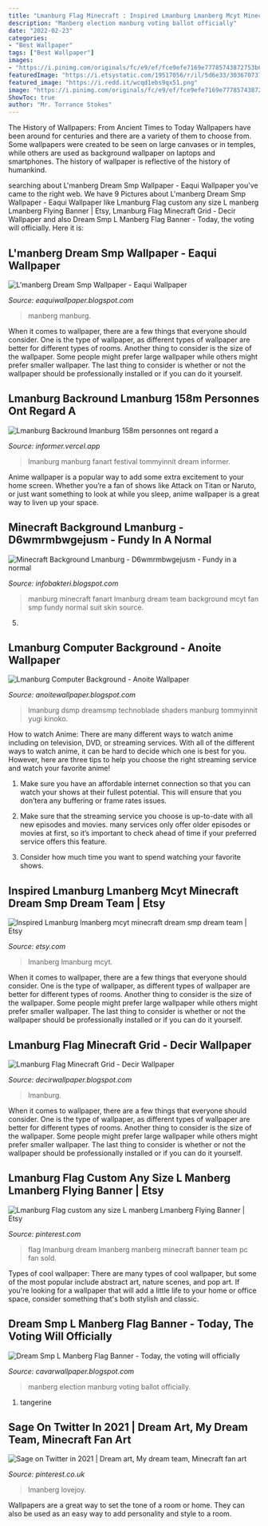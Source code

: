 ```yaml
---
title: "Lmanburg Flag Minecraft : Inspired Lmanburg Lmanberg Mcyt Minecraft Dream Smp Dream Team"
description: "Manberg election manburg voting ballot officially"
date: "2022-02-23"
categories:
- "Best Wallpaper"
tags: ["Best Wallpaper"]
images:
- "https://i.pinimg.com/originals/fc/e9/ef/fce9efe7169e77785743872753b63d82.jpg"
featuredImage: "https://i.etsystatic.com/19517056/r/il/5d6e33/3036707370/il_1588xN.3036707370_4ph1.jpg"
featured_image: "https://i.redd.it/wcqd1ebs9qx51.png"
image: "https://i.pinimg.com/originals/fc/e9/ef/fce9efe7169e77785743872753b63d82.jpg"
ShowToc: true
author: "Mr. Torrance Stokes"
---
```



The History of Wallpapers: From Ancient Times to Today
Wallpapers have been around for centuries and there are a variety of them to choose from. Some wallpapers were created to be seen on large canvases or in temples, while others are used as background wallpaper on laptops and smartphones. The history of wallpaper is reflective of the history of humankind.

	

		
searching about L&#039;manberg Dream Smp Wallpaper - Eaqui Wallpaper you've came to the right web. We have 9 Pictures about L&#039;manberg Dream Smp Wallpaper - Eaqui Wallpaper like Lmanburg Flag custom any size L manberg Lmanberg Flying Banner | Etsy, Lmanburg Flag Minecraft Grid - Decir Wallpaper and also Dream Smp L Manberg Flag Banner - Today, the voting will officially. Here it is:
		
    
## L&#039;manberg Dream Smp Wallpaper - Eaqui Wallpaper

<img loading=lazy src="https://aliirimg.vercel.app/images/manburg+l+manberg+dream+smp+wallpaper-4.jpg" onerror="this.onerror=null;this.src='https://tse2.mm.bing.net/th?id=OIP.-vbzrzNtOYlPdHnQYUhG9gHaFG&amp;pid=15.1';" alt="L&#039;manberg Dream Smp Wallpaper - Eaqui Wallpaper">

_Source: eaquiwallpaper.blogspot.com_

>manberg manburg. 

	

When it comes to wallpaper, there are a few things that everyone should consider. One is the type of wallpaper, as different types of wallpaper are better for different types of rooms. Another thing to consider is the size of the wallpaper. Some people might prefer large wallpaper while others might prefer smaller wallpaper. The last thing to consider is whether or not the wallpaper should be professionally installed or if you can do it yourself.

    
## Lmanburg Backround Lmanburg 158m Personnes Ont Regard A

<img loading=lazy src="https://i.redd.it/wcqd1ebs9qx51.png" onerror="this.onerror=null;this.src='https://tse2.mm.bing.net/th?id=OIP.bbg6w5GgmHxVmsUbgzOR7AHaEK&amp;pid=15.1';" alt="Lmanburg Backround lmanburg 158m personnes ont regard a">

_Source: informer.vercel.app_

>lmanburg manburg fanart festival tommyinnit dream informer. 

	

Anime wallpaper is a popular way to add some extra excitement to your home screen. Whether you’re a fan of shows like Attack on Titan or Naruto, or just want something to look at while you sleep, anime wallpaper is a great way to liven up your space.

    
## Minecraft Background Lmanburg - D6wmrmbwgejusm - Fundy In A Normal

<img loading=lazy src="https://i.pinimg.com/originals/fc/e9/ef/fce9efe7169e77785743872753b63d82.jpg" onerror="this.onerror=null;this.src='https://tse4.mm.bing.net/th?id=OIP.wFRjmSFZdbTZBX5adw6tuQHaM0&amp;pid=15.1';" alt="Minecraft Background Lmanburg - D6wmrmbwgejusm - Fundy in a normal">

_Source: infobakteri.blogspot.com_

>manburg minecraft fanart lmanburg dream team background mcyt fan smp fundy normal suit skin source. 

	

5.

    
## Lmanburg Computer Background - Anoite Wallpaper

<img loading=lazy src="https://i.pinimg.com/originals/24/a2/fb/24a2fb705c66126f6178efc282c38bed.jpg" onerror="this.onerror=null;this.src='https://tse1.mm.bing.net/th?id=OIP.inVLafqQK-adlBOG2gxV1AHaEK&amp;pid=15.1';" alt="Lmanburg Computer Background - Anoite Wallpaper">

_Source: anoitewallpaper.blogspot.com_

>lmanburg dsmp dreamsmp technoblade shaders manburg tommyinnit yugi kinoko. 

	

How to watch Anime: There are many different ways to watch anime including on television, DVD, or streaming services.
With all of the different ways to watch anime, it can be hard to decide which one is best for you. However, here are three tips to help you choose the right streaming service and watch your favorite anime!
1. Make sure you have an affordable internet connection so that you can watch your shows at their fullest potential. This will ensure that you don’tera any buffering or frame rates issues.

2. Make sure that the streaming service you choose is up-to-date with all new episodes and movies. many services only offer older episodes or movies at first, so it’s important to check ahead of time if your preferred service offers this feature.

3. Consider how much time you want to spend watching your favorite shows.

    
## Inspired Lmanburg Lmanberg Mcyt Minecraft Dream Smp Dream Team | Etsy

<img loading=lazy src="https://i.etsystatic.com/19517056/r/il/5d6e33/3036707370/il_1588xN.3036707370_4ph1.jpg" onerror="this.onerror=null;this.src='https://tse4.mm.bing.net/th?id=OIP.RKtTaVPrzK4Gau418Q6xDAHaQB&amp;pid=15.1';" alt="Inspired Lmanburg lmanberg mcyt minecraft dream smp dream team | Etsy">

_Source: etsy.com_

>lmanberg lmanburg mcyt. 

	

When it comes to wallpaper, there are a few things that everyone should consider. One is the type of wallpaper, as different types of wallpaper are better for different types of rooms. Another thing to consider is the size of the wallpaper. Some people might prefer large wallpaper while others might prefer smaller wallpaper. The last thing to consider is whether or not the wallpaper should be professionally installed or if you can do it yourself.

    
## Lmanburg Flag Minecraft Grid - Decir Wallpaper

<img loading=lazy src="https://lh6.googleusercontent.com/proxy/qC0_bTJanfIYeFEwIN2TnVTmDPGW4Mso-wSWFysWSKDKTK3Y13hheY0e_k7-3b9PS0P1qqTfY7hf6efeuLAZgB391OmBYG5E=w1200-h630-pd" onerror="this.onerror=null;this.src='https://tse1.mm.bing.net/th?id=OIP._Lieex3j9E6PE9aFalDD8gHaD4&amp;pid=15.1';" alt="Lmanburg Flag Minecraft Grid - Decir Wallpaper">

_Source: decirwallpaper.blogspot.com_

>lmanburg. 

	

When it comes to wallpaper, there are a few things that everyone should consider. One is the type of wallpaper, as different types of wallpaper are better for different types of rooms. Another thing to consider is the size of the wallpaper. Some people might prefer large wallpaper while others might prefer smaller wallpaper. The last thing to consider is whether or not the wallpaper should be professionally installed or if you can do it yourself.

    
## Lmanburg Flag Custom Any Size L Manberg Lmanberg Flying Banner | Etsy

<img loading=lazy src="https://i.pinimg.com/originals/fc/de/06/fcde06d67cb897e0a9b1f206eb3c0c29.png" onerror="this.onerror=null;this.src='https://tse1.mm.bing.net/th?id=OIP.IhdFUlZSHGJErwQYNPIoYwHaEK&amp;pid=15.1';" alt="Lmanburg Flag custom any size L manberg Lmanberg Flying Banner | Etsy">

_Source: pinterest.com_

>flag lmanburg dream lmanberg manberg minecraft banner team pc fan sold. 

	

Types of cool wallpaper:
There are many types of cool wallpaper, but some of the most popular include abstract art, nature scenes, and pop art. If you're looking for a wallpaper that will add a little life to your home or office space, consider something that's both stylish and classic.

    
## Dream Smp L Manberg Flag Banner - Today, The Voting Will Officially

<img loading=lazy src="https://i1.sndcdn.com/artworks-lCXIrkDKnGWg7O2k-cxio9A-t500x500.jpg" onerror="this.onerror=null;this.src='https://tse4.mm.bing.net/th?id=OIP.WYC-1YcrIHjDL4X-GeDStQHaHa&amp;pid=15.1';" alt="Dream Smp L Manberg Flag Banner - Today, the voting will officially">

_Source: cavarwallpaper.blogspot.com_

>manberg election manburg voting ballot officially. 

	

1. tangerine 

    
## Sage On Twitter In 2021 | Dream Art, My Dream Team, Minecraft Fan Art

<img loading=lazy src="https://i.pinimg.com/736x/0f/da/32/0fda3218f70b57639b6a39370cb23141.jpg" onerror="this.onerror=null;this.src='https://tse4.mm.bing.net/th?id=OIP.0-utwjgJDX8pGPZEn2n6IgHaFu&amp;pid=15.1';" alt="Sage on Twitter in 2021 | Dream art, My dream team, Minecraft fan art">

_Source: pinterest.co.uk_

>lmanberg lovejoy. 

	

Wallpapers are a great way to set the tone of a room or home. They can also be used as an easy way to add personality and style to a room.

